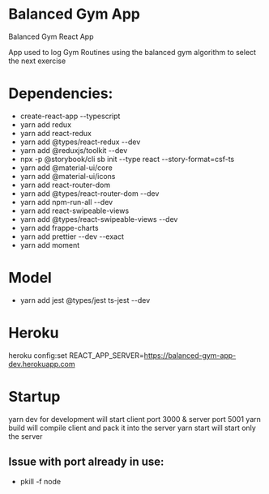 # Balanced Gym App

Balanced Gym React App

App used to log Gym Routines using the balanced gym algorithm to select the next exercise


# Dependencies:

- create-react-app --typescript
- yarn add redux
- yarn add react-redux
- yarn add @types/react-redux --dev
- yarn add @reduxjs/toolkit --dev
- npx -p @storybook/cli sb init --type react --story-format=csf-ts
- yarn add @material-ui/core
- yarn add @material-ui/icons
- yarn add react-router-dom
- yarn add @types/react-router-dom --dev
- yarn add npm-run-all --dev
- yarn add react-swipeable-views
- yarn add @types/react-swipeable-views --dev
- yarn add frappe-charts
- yarn add prettier --dev --exact
- yarn add moment  

# Model
- yarn add jest @types/jest ts-jest --dev

# Heroku

heroku config:set REACT_APP_SERVER=https://balanced-gym-app-dev.herokuapp.com


# Startup

yarn dev for development will start client port 3000 & server port 5001
yarn build will compile client and pack it into the server
yarn start will start only the server 

## Issue with port already in use:

- pkill -f node

